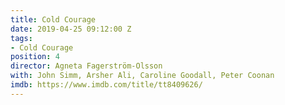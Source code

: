 ```yaml
---
title: Cold Courage
date: 2019-04-25 09:12:00 Z
tags:
- Cold Courage
position: 4
director: Agneta Fagerström-Olsson
with: John Simm, Arsher Ali, Caroline Goodall, Peter Coonan
imdb: https://www.imdb.com/title/tt8409626/
---
```


